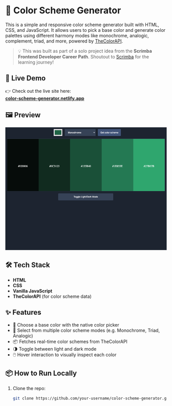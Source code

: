 # 🎨 Color Scheme Generator

This is a simple and responsive color scheme generator built with HTML, CSS, and JavaScript. It allows users to pick a base color and generate color palettes using different harmony modes like monochrome, analogic, complement, triad, and more, powered by [TheColorAPI](https://www.thecolorapi.com/).

> 💡 This was built as part of a solo project idea from the **Scrimba Frontend Developer Career Path**. Shoutout to [Scrimba](https://scrimba.com) for the learning journey!

## 🚀 Live Demo

👉 Check out the live site here:  
**[color-scheme-generator.netlify.app](https://color-scheme-generator-nlc.netlify.app/)**  

## 🖼️ Preview

![Preview of the app UI](preview.png)  

## 🛠️ Tech Stack

- **HTML**
- **CSS**
- **Vanilla JavaScript**
- **TheColorAPI** (for color scheme data)

## ✨ Features

- 🎯 Choose a base color with the native color picker
- 🎨 Select from multiple color scheme modes (e.g. Monochrome, Triad, Analogic)
- 📦 Fetches real-time color schemes from TheColorAPI
- 🌗 Toggle between light and dark mode
- 🖱️ Hover interaction to visually inspect each color

## 📦 How to Run Locally

1. Clone the repo:
   ```bash
   git clone https://github.com/your-username/color-scheme-generator.git
